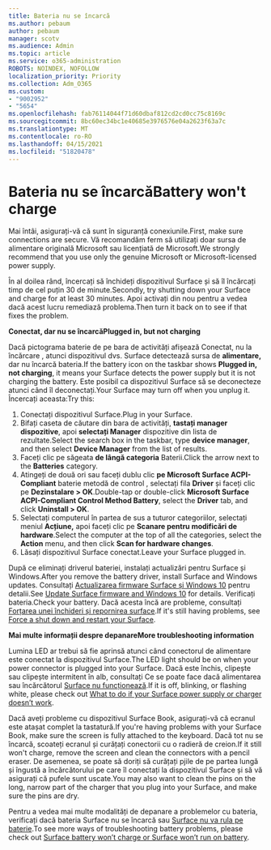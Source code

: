 ```yaml
---
title: Bateria nu se încarcă
ms.author: pebaum
author: pebaum
manager: scotv
ms.audience: Admin
ms.topic: article
ms.service: o365-administration
ROBOTS: NOINDEX, NOFOLLOW
localization_priority: Priority
ms.collection: Adm_O365
ms.custom:
- "9002952"
- "5654"
ms.openlocfilehash: fab76114044f71d60dbaf812cd2cd0cc75c8169c
ms.sourcegitcommit: 8bc60ec34bc1e40685e3976576e04a2623f63a7c
ms.translationtype: MT
ms.contentlocale: ro-RO
ms.lasthandoff: 04/15/2021
ms.locfileid: "51820478"
---
```

# <a name="battery-wont-charge"></a><span data-ttu-id="d4dca-102">Bateria nu se încarcă</span><span class="sxs-lookup"><span data-stu-id="d4dca-102">Battery won't charge</span></span>

<span data-ttu-id="d4dca-103">Mai întâi, asigurați-vă că sunt în siguranță conexiunile.</span><span class="sxs-lookup"><span data-stu-id="d4dca-103">First, make sure connections are secure.</span></span> <span data-ttu-id="d4dca-104">Vă recomandăm ferm să utilizați doar sursa de alimentare originală Microsoft sau licențiată de Microsoft.</span><span class="sxs-lookup"><span data-stu-id="d4dca-104">We strongly recommend that you use only the genuine Microsoft or Microsoft-licensed power supply.</span></span>

<span data-ttu-id="d4dca-105">În al doilea rând, încercați să închideți dispozitivul Surface și să îl încărcați timp de cel puțin 30 de minute.</span><span class="sxs-lookup"><span data-stu-id="d4dca-105">Secondly, try shutting down your Surface and charge for at least 30 minutes.</span></span> <span data-ttu-id="d4dca-106">Apoi activați din nou pentru a vedea dacă acest lucru remediază problema.</span><span class="sxs-lookup"><span data-stu-id="d4dca-106">Then turn it back on to see if that fixes the problem.</span></span>

<span data-ttu-id="d4dca-107">**Conectat, dar nu se încarcă**</span><span class="sxs-lookup"><span data-stu-id="d4dca-107">**Plugged in, but not charging**</span></span>

<span data-ttu-id="d4dca-108">Dacă pictograma baterie de pe bara de activități afișează Conectat, nu la încărcare , atunci dispozitivul dvs. Surface detectează sursa de **alimentare,** dar nu încarcă bateria.</span><span class="sxs-lookup"><span data-stu-id="d4dca-108">If the battery icon on the taskbar shows **Plugged in, not charging**, it means your Surface detects the power supply but it is not charging the battery.</span></span> <span data-ttu-id="d4dca-109">Este posibil ca dispozitivul Surface să se deconecteze atunci când îl deconectați.</span><span class="sxs-lookup"><span data-stu-id="d4dca-109">Your Surface may turn off when you unplug it.</span></span> <span data-ttu-id="d4dca-110">Încercați aceasta:</span><span class="sxs-lookup"><span data-stu-id="d4dca-110">Try this:</span></span>

1. <span data-ttu-id="d4dca-111">Conectați dispozitivul Surface.</span><span class="sxs-lookup"><span data-stu-id="d4dca-111">Plug in your Surface.</span></span>
2. <span data-ttu-id="d4dca-112">Bifați caseta de căutare din bara de activități, **tastați manager dispozitive**, apoi **selectați Manager** dispozitive din lista de rezultate.</span><span class="sxs-lookup"><span data-stu-id="d4dca-112">Select the search box in the taskbar, type **device manager**, and then select **Device Manager** from the list of results.</span></span>
3. <span data-ttu-id="d4dca-113">Faceți clic pe săgeata **de lângă categoria** Baterii.</span><span class="sxs-lookup"><span data-stu-id="d4dca-113">Click the arrow next to the **Batteries** category.</span></span>
4. <span data-ttu-id="d4dca-114">Atingeți de două ori sau faceți dublu clic **pe Microsoft Surface ACPI-Compliant** baterie metodă de control , selectați fila **Driver** și faceți clic pe **Dezinstalare > OK**.</span><span class="sxs-lookup"><span data-stu-id="d4dca-114">Double-tap or double-click **Microsoft Surface ACPI-Compliant Control Method Battery**, select the **Driver** tab, and click **Uninstall > OK**.</span></span>
5. <span data-ttu-id="d4dca-115">Selectați computerul în partea de sus a tuturor categoriilor, selectați meniul **Acțiune,** apoi faceți clic pe **Scanare pentru modificări de hardware**.</span><span class="sxs-lookup"><span data-stu-id="d4dca-115">Select the computer at the top of all the categories, select the **Action** menu, and then click **Scan for hardware changes**.</span></span>
6. <span data-ttu-id="d4dca-116">Lăsați dispozitivul Surface conectat.</span><span class="sxs-lookup"><span data-stu-id="d4dca-116">Leave your Surface plugged in.</span></span>

<span data-ttu-id="d4dca-117">După ce eliminați driverul bateriei, instalați actualizări pentru Surface și Windows.</span><span class="sxs-lookup"><span data-stu-id="d4dca-117">After you remove the battery driver, install Surface and Windows updates.</span></span> <span data-ttu-id="d4dca-118">Consultați [Actualizarea firmware Surface și Windows 10](https://support.microsoft.com/help/4023505) pentru detalii.</span><span class="sxs-lookup"><span data-stu-id="d4dca-118">See [Update Surface firmware and Windows 10](https://support.microsoft.com/help/4023505) for details.</span></span> <span data-ttu-id="d4dca-119">Verificați bateria.</span><span class="sxs-lookup"><span data-stu-id="d4dca-119">Check your battery.</span></span> <span data-ttu-id="d4dca-120">Dacă acesta încă are probleme, consultați [Forțarea unei închideri și repornirea surface](https://support.microsoft.com/help/4036280/surface-force-a-shut-down-and-restart-your-surface).</span><span class="sxs-lookup"><span data-stu-id="d4dca-120">If it's still having problems, see [Force a shut down and restart your Surface](https://support.microsoft.com/help/4036280/surface-force-a-shut-down-and-restart-your-surface).</span></span>

<span data-ttu-id="d4dca-121">**Mai multe informații despre depanare**</span><span class="sxs-lookup"><span data-stu-id="d4dca-121">**More troubleshooting information**</span></span>

<span data-ttu-id="d4dca-122">Lumina LED ar trebui să fie aprinsă atunci când conectorul de alimentare este conectat la dispozitivul Surface.</span><span class="sxs-lookup"><span data-stu-id="d4dca-122">The LED light should be on when your power connector is plugged into your Surface.</span></span> <span data-ttu-id="d4dca-123">Dacă este închis, clipește sau clipește intermitent în alb, consultați Ce se poate face dacă alimentarea sau încărcătorul [Surface nu funcționează](https://support.microsoft.com/help/4484763/surface-fix-issues-with-your-power-supply).</span><span class="sxs-lookup"><span data-stu-id="d4dca-123">If it is off, blinking, or flashing white, please check out [What to do if your Surface power supply or charger doesn’t work](https://support.microsoft.com/help/4484763/surface-fix-issues-with-your-power-supply).</span></span> 

<span data-ttu-id="d4dca-124">Dacă aveți probleme cu dispozitivul Surface Book, asigurați-vă că ecranul este atașat complet la tastatură.</span><span class="sxs-lookup"><span data-stu-id="d4dca-124">If you're having problems with your Surface Book, make sure the screen is fully attached to the keyboard.</span></span> <span data-ttu-id="d4dca-125">Dacă tot nu se încarcă, scoateți ecranul și curățați conectorii cu o radieră de creion.</span><span class="sxs-lookup"><span data-stu-id="d4dca-125">If it still won't charge, remove the screen and clean the connectors with a pencil eraser.</span></span> <span data-ttu-id="d4dca-126">De asemenea, se poate să doriți să curățați pjile de pe partea lungă și îngustă a încărcătorului pe care îl conectați la dispozitivul Surface și să vă asigurați că pufele sunt uscate.</span><span class="sxs-lookup"><span data-stu-id="d4dca-126">You may also want to clean the pins on the long, narrow part of the charger that you plug into your Surface, and make sure the pins are dry.</span></span>

<span data-ttu-id="d4dca-127">Pentru a vedea mai multe modalități de depanare a problemelor cu bateria, verificați dacă bateria Surface nu se încarcă sau [Surface nu va rula pe baterie](https://support.microsoft.com/help/4023536/surface-surface-battery-wont-charge).</span><span class="sxs-lookup"><span data-stu-id="d4dca-127">To see more ways of troubleshooting battery problems, please check out [Surface battery won’t charge or Surface won’t run on battery](https://support.microsoft.com/help/4023536/surface-surface-battery-wont-charge).</span></span>
